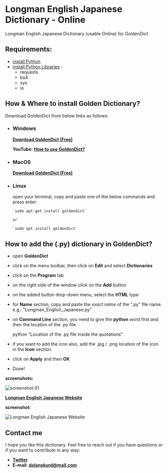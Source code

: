 # Longman English Japanese Dictionary - Online

Longman English Japanese Dictionary (usable Online) for GoldenDict

## Requirements:

- [install Python](https://docs.python.org/3/using/index.html)
- [install Python Libraries](https://packaging.python.org/tutorials/installing-packages/) :
  - requests
  - bs4
  - sys
  - io

## How & Where to install Golden Dictionary?

Download GoldenDict from below links as follows:

- ### Windows

  [**Download GoldenDict (Free)**](https://sourceforge.net/projects/goldendict/files/early%20access%20builds/)

  **YouTube:** [**How to use GoldenDict?**](https://www.youtube.com/watch?v=bDipNBvhOVI)

- ### MacOS

  [**Download GoldenDict (Free)**](https://sourceforge.net/projects/goldendict/files/early%20access%20builds/)

- ### Linux

  open your terminal, copy and paste one of the below commands and press enter:

      `sudo apt-get install goldendict`

      or

      `sudo apt install goldendict`

## How to add the (.py) dictionary in GoldenDict?

- open **GoldenDict**
- click on the menu toolbar, then click on **Edit** and select **Dictionaries**
- click on the **Program** tab
- on the right side of the window click on the **Add** button
- on the added button drop-down menu, select the **HTML** type
- for **Name** section, copy and paste the _exact name_ of the ".py" file name. e.g.: "Longman_English_Japanese.py"
- on **Command Line** section, you need to give the **python** word first and then the location of the .py file:

  python "Location of the .py file inside the quotations"

- if you want to add the icon also, add the .jpg / .png location of the icon in the **Icon** section.
- click on **Apply** and then **OK**
- Done!

**screenshots:**

![screenshot 01](https://raw.githubusercontent.com/dolanskurd/english-japanese/master/img/Screenshots/Screenshot%20(1).png)

[**Longman English Japanese Website**](https://www.ldoceonline.com/dictionary/english-Japanese/)

**screenshot:**

![Longman English Japanese Website](https://raw.githubusercontent.com/dolanskurd/english-japanese/master/img/Screenshots/Longman_English_Japanese_website_screenshot.png)

## Contact me

I hope you like this dictionary. Feel free to reach out if you have questions or if you want to contribute in any way:

- **[Twitter](http://www.twitter.com/dolanskurd)**
- **E-mail: [dolanskurd@mail.com](mailto:dolanskurd@mail.com)**
